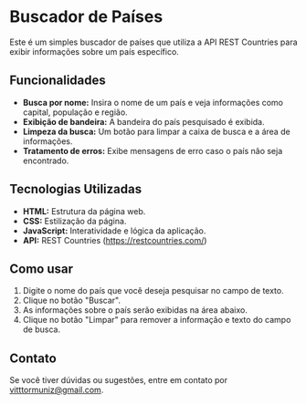 # Buscador de Países

Este é um simples buscador de países que utiliza a API REST Countries para exibir informações sobre um país específico.

## Funcionalidades

*   **Busca por nome:** Insira o nome de um país e veja informações como capital, população e região.
*   **Exibição de bandeira:** A bandeira do país pesquisado é exibida.
*   **Limpeza da busca:** Um botão para limpar a caixa de busca e a área de informações.
*   **Tratamento de erros:** Exibe mensagens de erro caso o país não seja encontrado.

## Tecnologias Utilizadas

*   **HTML:** Estrutura da página web.
*   **CSS:** Estilização da página.
*   **JavaScript:** Interatividade e lógica da aplicação.
*   **API:** REST Countries (https://restcountries.com/)

## Como usar

1.  Digite o nome do país que você deseja pesquisar no campo de texto.
2.  Clique no botão "Buscar".
3.  As informações sobre o país serão exibidas na área abaixo.
4.  Clique no botão "Limpar" para remover a informação e texto do campo de busca.

## Contato
Se você tiver dúvidas ou sugestões, entre em contato por [vitttormuniz@gmail.com](mailto:vitttormuniz@gmail.com).

